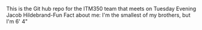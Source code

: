 This is the Git hub repo for the ITM350 team that meets on Tuesday Evening
Jacob Hildebrand-Fun Fact about me: I'm the smallest of my brothers, but I'm 6' 4"